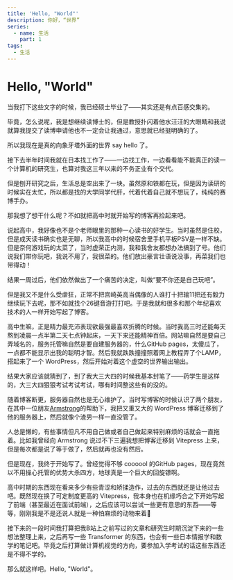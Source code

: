 ```yaml
---
title: 'Hello, "World"'
description: 你好，“世界”
series: 
  - name: 生活
    part: 1
tags:
  - 生活
---
```

# Hello, "World"

当我打下这些文字的时候，我已经硕士毕业了——其实还是有点百感交集的。

毕竟，怎么说呢，我是想继续读博士的，但是教授扑闪着他水汪汪的大眼睛和我说就算我提交了读博申请他也不一定会让我通过，意思就已经挺明确的了。

所以我现在是真的向象牙塔外面的世界 say hello 了。

接下去半年时间我就在日本找工作了——一边找工作，一边看看能不能真正的读一个计算机的研究生，也算对我这三年以来的不务正业有个交代。

但是刨开研究之后，生活总是空出来了一块。虽然原和铁都在玩，但是因为读研的时候实在太忙，所以都是找的大学同学代肝，代着代着自己就不想玩了，纯纯的赛博手办。

那我想了想干什么呢？不如就把高中时就开始写的博客再捡起来吧。

说起高中，我好像也不是个老师眼里的那种一心读书的好学生。当时虽然是住校，但是成天读书确实也是无聊，所以我高中的时候宿舍里手机平板PSV是一样不缺。但是奈何游戏玩的太菜了，当时虚荣正内测，我和我舍友都想办法搞到了号。他们说我们带你玩吧，我说不用了，我很菜的。他们放出豪言壮语说没事，再菜我们也带得动！

结果一周过后，他们依然做出了一个痛苦的决定，叫做“要不你还是自己玩吧”。

但是我又不是什么受虐狂，正常不把宫崎英高当偶像的人谁打十把输11把还有毅力继续玩下去呢，那不如就找个26键音游打打吧。于是我就和很多和那个年纪喜欢技术的人一样开始写起了博客。

高中生嘛，正是精力最充沛表现欲最强最喜欢折腾的时候。当时我高三时还能每天熬到凌晨一点半第二天七点钟起床，一天下来还能精神百倍。网站嘛自然是要自己弄域名的，服务托管嘛自然是要自建服务器的，什么GitHub pages，太傻瓜了，一点都不能显示出我的聪明才智。然后我就跌跌撞撞照着网上教程弄了个LAMP，搭起来了一个 WordPress，然后开始对着这个虚空的世界输出输出。

结果大家应该就猜到了，到了我大三大四的时候我基本封笔了——药学生是这样的，大三大四狠狠考试考试考试，哪有时间整这些有的没的。

随着博客断更，服务器自然也是无心维护了。当时写博客的时候认识了两个朋友，在其中一位朋友[Armstrong](https://armstrong.viyf.org/)的帮助下，我把又重又大的 WordPress 博客迁移到了他的服务器上，然后就像个渣男一样一直没管了。

人总是懒的，有些事情但凡不用自己做或者自己做起来特别麻烦的话就会一直拖着。比如我曾经向 Armstrong 说过不下三遍我想把博客迁移到 Vitepress 上来，但是每次都是说了等于做了，然后就再也没有然后。

但是现在，我终于开始写了。曾经觉得不够 coooool 的GitHub pages，现在竟然以不用操心托管的优势大杀四方，地球真是一个巨大的回旋镖啊。

高中时期的东西现在看来多少有些青涩和矫揉造作，过去的东西就还是让他过去吧。既然现在换了可定制度更高的 Vitepress，我本身也在机缘巧合之下开始写起了前端（甚至最近在面试前端），之后应该可以尝试一些更有意思的东西——等等，刚刚我是不是还说人就是一种怕麻烦的动物来着🙈

接下来的一段时间我打算把我B站上之前写过的文章和研究生时期沉淀下来的一些想法整理上来，之后再写一些 Transformer 的东西，也会有一些日本情报学和数学的笔记吧。毕竟之后打算做计算机视觉的方向，要参加入学考试的话这些东西还是不得不学的。

那么就这样吧。Hello, "World"。